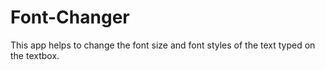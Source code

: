 # Font-Changer
This app helps to change the font size and font styles of the text typed on the textbox.
